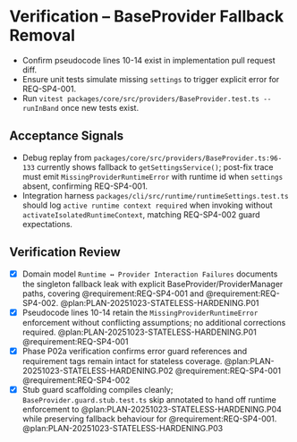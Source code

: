 # Verification – BaseProvider Fallback Removal

- Confirm pseudocode lines 10-14 exist in implementation pull request diff.
- Ensure unit tests simulate missing `settings` to trigger explicit error for REQ-SP4-001.
- Run `vitest packages/core/src/providers/BaseProvider.test.ts --runInBand` once new tests exist.

<!-- @plan:PLAN-20251023-STATELESS-HARDENING.P01 @requirement:REQ-SP4-001 @requirement:REQ-SP4-002 -->
## Acceptance Signals
- Debug replay from `packages/core/src/providers/BaseProvider.ts:96-133` currently shows fallback to `getSettingsService()`; post-fix trace must emit `MissingProviderRuntimeError` with runtime id when `settings` absent, confirming REQ-SP4-001.
- Integration harness `packages/cli/src/runtime/runtimeSettings.test.ts` should log `active runtime context required` when invoking without `activateIsolatedRuntimeContext`, matching REQ-SP4-002 guard expectations.

## Verification Review
- [x] Domain model `Runtime ↔ Provider Interaction Failures` documents the singleton fallback leak with explicit BaseProvider/ProviderManager paths, covering @requirement:REQ-SP4-001 and @requirement:REQ-SP4-002. @plan:PLAN-20251023-STATELESS-HARDENING.P01
- [x] Pseudocode lines 10-14 retain the `MissingProviderRuntimeError` enforcement without conflicting assumptions; no additional corrections required. @plan:PLAN-20251023-STATELESS-HARDENING.P01 @requirement:REQ-SP4-001
- [x] Phase P02a verification confirms error guard references and requirement tags remain intact for stateless coverage. @plan:PLAN-20251023-STATELESS-HARDENING.P02 @requirement:REQ-SP4-001 @requirement:REQ-SP4-002
- [x] Stub guard scaffolding compiles cleanly; `BaseProvider.guard.stub.test.ts` skip annotated to hand off runtime enforcement to @plan:PLAN-20251023-STATELESS-HARDENING.P04 while preserving fallback behaviour for @requirement:REQ-SP4-001. @plan:PLAN-20251023-STATELESS-HARDENING.P03
